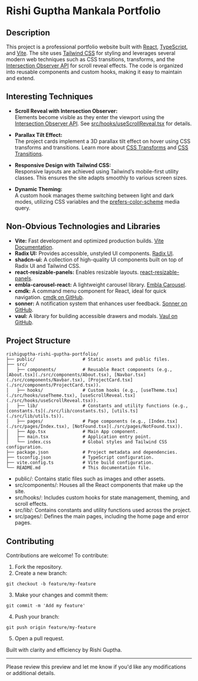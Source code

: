 # Rishi Guptha Mankala Portfolio

## Description

This project is a professional portfolio website built with [React](https://reactjs.org/), [TypeScript](https://www.typescriptlang.org/), and [Vite](https://vitejs.dev/). The site uses [Tailwind CSS](https://tailwindcss.com/) for styling and leverages several modern web techniques such as CSS transitions, transforms, and the [Intersection Observer API](https://developer.mozilla.org/en-US/docs/Web/API/Intersection_Observer_API) for scroll reveal effects. The code is organized into reusable components and custom hooks, making it easy to maintain and extend.

## Interesting Techniques

- **Scroll Reveal with Intersection Observer:**  
  Elements become visible as they enter the viewport using the [Intersection Observer API](https://developer.mozilla.org/en-US/docs/Web/API/Intersection_Observer_API). See [src/hooks/useScrollReveal.tsx](./src/hooks/useScrollReveal.tsx) for details.

- **Parallax Tilt Effect:**  
  The project cards implement a 3D parallax tilt effect on hover using CSS transforms and transitions. Learn more about [CSS Transforms](https://developer.mozilla.org/en-US/docs/Web/CSS/transform) and [CSS Transitions](https://developer.mozilla.org/en-US/docs/Web/CSS/transition).

- **Responsive Design with Tailwind CSS:**  
  Responsive layouts are achieved using Tailwind’s mobile-first utility classes. This ensures the site adapts smoothly to various screen sizes.

- **Dynamic Theming:**  
  A custom hook manages theme switching between light and dark modes, utilizing CSS variables and the [prefers-color-scheme](https://developer.mozilla.org/en-US/docs/Web/CSS/@media/prefers-color-scheme) media query.

## Non-Obvious Technologies and Libraries

- **Vite:** Fast development and optimized production builds. [Vite Documentation](https://vitejs.dev/).
- **Radix UI:** Provides accessible, unstyled UI components. [Radix UI](https://www.radix-ui.com/).
- **shadcn-ui:** A collection of high-quality UI components built on top of Radix UI and Tailwind CSS.
- **react-resizable-panels:** Enables resizable layouts. [react-resizable-panels](https://github.com/romainberger/react-resizable-panels).
- **embla-carousel-react:** A lightweight carousel library. [Embla Carousel](https://www.embla-carousel.com/).
- **cmdk:** A command menu component for React, ideal for quick navigation. [cmdk on GitHub](https://github.com/pacocoursey/cmdk).
- **sonner:** A notification system that enhances user feedback. [Sonner on GitHub](https://github.com/sonner-io/sonner).
- **vaul:** A library for building accessible drawers and modals. [Vaul on GitHub](https://github.com/vauljs/vaul).

## Project Structure

```plaintext
rishiguptha-rishi-guptha-portfolio/
├── public/                  # Static assets and public files.
├── src/
│   ├── components/          # Reusable React components (e.g., [About.tsx](./src/components/About.tsx), [Navbar.tsx](./src/components/Navbar.tsx), [ProjectCard.tsx](./src/components/ProjectCard.tsx)).
│   ├── hooks/               # Custom hooks (e.g., [useTheme.tsx](./src/hooks/useTheme.tsx), [useScrollReveal.tsx](./src/hooks/useScrollReveal.tsx)).
│   ├── lib/                 # Constants and utility functions (e.g., [constants.ts](./src/lib/constants.ts), [utils.ts](./src/lib/utils.ts)).
│   ├── pages/               # Page components (e.g., [Index.tsx](./src/pages/Index.tsx), [NotFound.tsx](./src/pages/NotFound.tsx)).
│   ├── App.tsx              # Main App component.
│   ├── main.tsx             # Application entry point.
│   └── index.css            # Global styles and Tailwind CSS configuration.
├── package.json             # Project metadata and dependencies.
├── tsconfig.json            # TypeScript configuration.
├── vite.config.ts           # Vite build configuration.
└── README.md                # This documentation file.
```
- public/: Contains static files such as images and other assets.
- src/components/: Houses all the React components that make up the site.
- src/hooks/: Includes custom hooks for state management, theming, and scroll effects.
- src/lib/: Contains constants and utility functions used across the project.
- src/pages/: Defines the main pages, including the home page and error pages.


## Contributing
Contributions are welcome! To contribute:

1. Fork the repository.
2. Create a new branch:
```plaintext
git checkout -b feature/my-feature
```
3. Make your changes and commit them:
```plaintext
git commit -m 'Add my feature'
```
4. Push your branch:
```plaintext
git push origin feature/my-feature
```
5. Open a pull request.


Built with clarity and efficiency by Rishi Guptha.

---
Please review this preview and let me know if you'd like any modifications or additional details.
